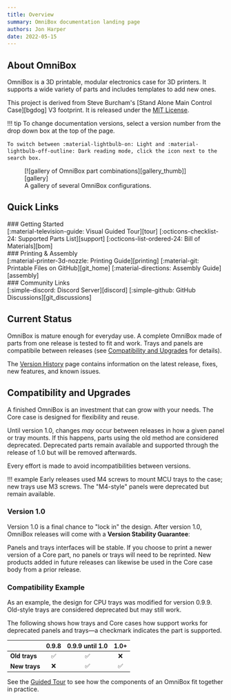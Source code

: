 ```yaml
---
title: Overview
summary: OmniBox documentation landing page
authors: Jon Harper
date: 2022-05-15
---
```


## About OmniBox

OmniBox is a 3D printable, modular electronics case for 3D printers. It supports a wide variety of parts and includes templates to add new ones. 

This project is derived from Steve Burcham's [Stand Alone Main Control Case][bgdog] V3 footprint. It is released under the [MIT License][license].

!!! tip
    To change documentation versions, select a version number from the drop down box at the top of the page.

    To switch between :material-lightbulb-on: Light and :material-lightbulb-off-outline: Dark reading mode, click the icon next to the search box.

<figure markdown>
  [![gallery of OmniBox part combinations][gallery_thumb]][gallery]
  <figcaption>A gallery of several OmniBox configurations.</figcaption>
</figure>

## Quick Links

<div markdown class="jh-grid-container jh-grid-2">
<div markdown class="jh-card">
### Getting Started

<div markdown class="jh-grid-container jh-grid-1 jh-link-grid">
[:material-television-guide: Visual Guided Tour][tour]
[:octicons-checklist-24: Supported Parts List][support]
[:octicons-list-ordered-24: Bill of Materials][bom]
</div>
</div>
<div markdown class="jh-card">
### Printing & Assembly

<div markdown class="jh-grid-container jh-grid-1 jh-link-grid">
[:material-printer-3d-nozzle: Printing Guide][printing]
[:material-git: Printable Files on GitHub][git_home]
[:material-directions: Assembly Guide][assembly]
</div>
</div>
<div markdown class="jh-card">
### Community Links

<div markdown class="jh-grid-container jh-grid-1 jh-link-grid">
[:simple-discord: Discord Server][discord]
[:simple-github: GitHub Discussions][git_discussions]
</div>
</div>
</div>

## Current Status

OmniBox is mature enough for everyday use. A complete OmniBox made of parts from one release is tested to fit and work. Trays and panels are compatibile between releases (see [Compatibility and Upgrades](#compatibility-and-upgrades) for details).

The [Version History][current_release] page contains information on the latest release, fixes, new features, and known issues.

## Compatibility and Upgrades

A finished OmniBox is an investment that can grow with your needs. The Core case is designed for flexibility and reuse.

Until version 1.0, changes *may* occur between releases in how a given panel or tray mounts. If this happens, parts using the old method are considered deprecated. Deprecated parts remain available and supported through the release of 1.0 but will be removed afterwards.

Every effort is made to avoid incompatibilities between versions.

!!! example
    Early releases used M4 screws to mount MCU trays to the case; new trays use M3 screws. The "M4-style" panels were deprecated but remain available.

### Version 1.0

Version 1.0 is a final chance to "lock in" the design. After version 1.0, OmniBox releases will come with a **Version Stability Guarantee**:

Panels and trays interfaces will be stable. If you choose to print a newer version of a Core part, no panels or trays will need to be reprinted. New products added in future releases can likewise be used in the Core case body from a prior release.

### Compatibility Example

As an example, the design for CPU trays was modified for version 0.9.9. Old-style trays are considered deprecated but may still work.

The following shows how trays and Core cases how support works for deprecated panels and trays—a checkmark indicates the part is supported.

|               | 0.9.8      | 0.9.9 until 1.0    | 1.0+                         |
|---------------|:----------:|:------------------:|:----------------------------:|
| **Old trays** | :white_check_mark: | :white_check_mark: | :x:                  |
| **New trays** | :x:                | :white_check_mark: | :white_check_mark:   |

See the [Guided Tour][tour] to see how the components of an OmniBox fit together in practice.

[gallery_thumb]: img/examples/gallery_thumb.png
[gallery]: img/examples/gallery.png

[current_release]: history/index.md "Version History (Current Release)"
[tour]:     tour.md                 "Guided Tour"
[support]:  support/index.md        "Supported Parts List"
[bom]:      bom.md                  "Bill of Materials"
[printing]: printing.md             "Printing Guide"
[assembly]: assembly/index.md       "Assembly Guide"
[license]:  license.md              "Contributing and License"